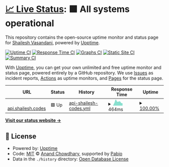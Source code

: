 # [📈 Live Status](https://status.shailesh.codes): <!--live status--> **🟩 All systems operational**

This repository contains the open-source uptime monitor and status page for [Shailesh Vasandani](shaile.sh), powered by [Upptime](https://github.com/upptime/upptime).

[![Uptime CI](https://github.com/svasandani/status.shailesh.codes/workflows/Uptime%20CI/badge.svg)](https://github.com/svasandani/status.shailesh.codes/actions?query=workflow%3A%22Uptime+CI%22)
[![Response Time CI](https://github.com/svasandani/status.shailesh.codes/workflows/Response%20Time%20CI/badge.svg)](https://github.com/svasandani/status.shailesh.codes/actions?query=workflow%3A%22Response+Time+CI%22)
[![Graphs CI](https://github.com/svasandani/status.shailesh.codes/workflows/Graphs%20CI/badge.svg)](https://github.com/svasandani/status.shailesh.codes/actions?query=workflow%3A%22Graphs+CI%22)
[![Static Site CI](https://github.com/svasandani/status.shailesh.codes/workflows/Static%20Site%20CI/badge.svg)](https://github.com/svasandani/status.shailesh.codes/actions?query=workflow%3A%22Static+Site+CI%22)
[![Summary CI](https://github.com/svasandani/status.shailesh.codes/workflows/Summary%20CI/badge.svg)](https://github.com/svasandani/status.shailesh.codes/actions?query=workflow%3A%22Summary+CI%22)

With [Upptime](https://upptime.js.org), you can get your own unlimited and free uptime monitor and status page, powered entirely by a GitHub repository. We use [Issues](https://github.com/svasandani/status.shailesh.codes/issues) as incident reports, [Actions](https://github.com/svasandani/status.shailesh.codes/actions) as uptime monitors, and [Pages](https://status.shailesh.codes) for the status page.

<!--start: status pages-->
<!-- This summary is generated by Upptime (https://github.com/upptime/upptime) -->
<!-- Do not edit this manually, your changes will be overwritten -->
<!-- prettier-ignore -->
| URL | Status | History | Response Time | Uptime |
| --- | ------ | ------- | ------------- | ------ |
| <img alt="" src="https://icons.duckduckgo.com/ip3/api.shailesh.codes.ico" height="13"> [api.shailesh.codes](https://api.shailesh.codes/health) | 🟩 Up | [api-shailesh-codes.yml](https://github.com/svasandani/status.shailesh.codes/commits/HEAD/history/api-shailesh-codes.yml) | <details><summary><img alt="Response time graph" src="./graphs/api-shailesh-codes/response-time-week.png" height="20"> 464ms</summary><br><a href="https://status.shailesh.codes/history/api-shailesh-codes"><img alt="Response time 493" src="https://img.shields.io/endpoint?url=https%3A%2F%2Fraw.githubusercontent.com%2Fsvasandani%2Fstatus.shailesh.codes%2FHEAD%2Fapi%2Fapi-shailesh-codes%2Fresponse-time.json"></a><br><a href="https://status.shailesh.codes/history/api-shailesh-codes"><img alt="24-hour response time 287" src="https://img.shields.io/endpoint?url=https%3A%2F%2Fraw.githubusercontent.com%2Fsvasandani%2Fstatus.shailesh.codes%2FHEAD%2Fapi%2Fapi-shailesh-codes%2Fresponse-time-day.json"></a><br><a href="https://status.shailesh.codes/history/api-shailesh-codes"><img alt="7-day response time 464" src="https://img.shields.io/endpoint?url=https%3A%2F%2Fraw.githubusercontent.com%2Fsvasandani%2Fstatus.shailesh.codes%2FHEAD%2Fapi%2Fapi-shailesh-codes%2Fresponse-time-week.json"></a><br><a href="https://status.shailesh.codes/history/api-shailesh-codes"><img alt="30-day response time 490" src="https://img.shields.io/endpoint?url=https%3A%2F%2Fraw.githubusercontent.com%2Fsvasandani%2Fstatus.shailesh.codes%2FHEAD%2Fapi%2Fapi-shailesh-codes%2Fresponse-time-month.json"></a><br><a href="https://status.shailesh.codes/history/api-shailesh-codes"><img alt="1-year response time 493" src="https://img.shields.io/endpoint?url=https%3A%2F%2Fraw.githubusercontent.com%2Fsvasandani%2Fstatus.shailesh.codes%2FHEAD%2Fapi%2Fapi-shailesh-codes%2Fresponse-time-year.json"></a></details> | <details><summary><a href="https://status.shailesh.codes/history/api-shailesh-codes">100.00%</a></summary><a href="https://status.shailesh.codes/history/api-shailesh-codes"><img alt="All-time uptime 100.00%" src="https://img.shields.io/endpoint?url=https%3A%2F%2Fraw.githubusercontent.com%2Fsvasandani%2Fstatus.shailesh.codes%2FHEAD%2Fapi%2Fapi-shailesh-codes%2Fuptime.json"></a><br><a href="https://status.shailesh.codes/history/api-shailesh-codes"><img alt="24-hour uptime 100.00%" src="https://img.shields.io/endpoint?url=https%3A%2F%2Fraw.githubusercontent.com%2Fsvasandani%2Fstatus.shailesh.codes%2FHEAD%2Fapi%2Fapi-shailesh-codes%2Fuptime-day.json"></a><br><a href="https://status.shailesh.codes/history/api-shailesh-codes"><img alt="7-day uptime 100.00%" src="https://img.shields.io/endpoint?url=https%3A%2F%2Fraw.githubusercontent.com%2Fsvasandani%2Fstatus.shailesh.codes%2FHEAD%2Fapi%2Fapi-shailesh-codes%2Fuptime-week.json"></a><br><a href="https://status.shailesh.codes/history/api-shailesh-codes"><img alt="30-day uptime 100.00%" src="https://img.shields.io/endpoint?url=https%3A%2F%2Fraw.githubusercontent.com%2Fsvasandani%2Fstatus.shailesh.codes%2FHEAD%2Fapi%2Fapi-shailesh-codes%2Fuptime-month.json"></a><br><a href="https://status.shailesh.codes/history/api-shailesh-codes"><img alt="1-year uptime 100.00%" src="https://img.shields.io/endpoint?url=https%3A%2F%2Fraw.githubusercontent.com%2Fsvasandani%2Fstatus.shailesh.codes%2FHEAD%2Fapi%2Fapi-shailesh-codes%2Fuptime-year.json"></a></details>

<!--end: status pages-->

[**Visit our status website →**](https://status.shailesh.codes)

## 📄 License

- Powered by: [Upptime](https://github.com/upptime/upptime)
- Code: [MIT](./LICENSE) © [Anand Chowdhary](https://anandchowdhary.com), supported by [Pabio](https://pabio.com)
- Data in the `./history` directory: [Open Database License](https://opendatacommons.org/licenses/odbl/1-0/)
